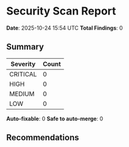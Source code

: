 # Security Scan Report

**Date**: 2025-10-24 15:54 UTC
**Total Findings**: 0

## Summary

| Severity | Count |
|----------|-------|
| CRITICAL | 0 |
| HIGH     | 0 |
| MEDIUM   | 0 |
| LOW      | 0 |

**Auto-fixable**: 0
**Safe to auto-merge**: 0

## Recommendations

